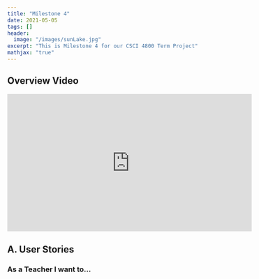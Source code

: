 ```yaml
---
title: "Milestone 4"
date: 2021-05-05
tags: []
header: 
  image: "/images/sunLake.jpg"
excerpt: "This is Milestone 4 for our CSCI 4800 Term Project"
mathjax: "true"
---
```

## Overview Video

<iframe src="https://www.youtube.com/embed/oFp5JtgznOU" width="560" height="315" frameborder="0"> </iframe>

## A. User Stories

### As a Teacher I want to...
